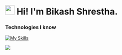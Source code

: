 
<h1><img src="https://emojis.slackmojis.com/emojis/images/1531849430/4246/blob-sunglasses.gif?1531849430" width="30"/>  Hi! I'm Bikash Shrestha.</h1>

<h3>Technologies I know</h3>  

[![My Skills](https://skillicons.dev/icons?i=java,python,c,js,php,git)](https://skillicons.dev)


![](https://komarev.com/ghpvc/?username=bixash&color=green)
 
